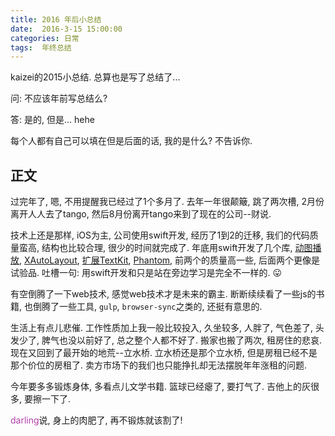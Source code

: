 ```yaml
---
title: 2016 年后小总结
date:  2016-3-15 15:00:00
categories: 日常
tags:  年终总结
---
```


kaizei的2015小总结. 总算也是写了总结了...

问: 不应该年前写总结么?

答: 是的, 但是... hehe
<!-- more -->


每个人都有自己可以填在但是后面的话, 我的是什么? 不告诉你.

## 正文

过完年了, 嗯, 不用提醒我已经过了1个多月了. 去年一年很颠簸, 跳了两次槽, 2月份离开人人去了tango, 然后8月份离开tango来到了现在的公司--财说. 

技术上还是那样, iOS为主, 公司使用swift开发, 经历了1到2的迁移, 我们的代码质量蛮高, 结构也比较合理, 很少的时间就完成了. 年底用swift开发了几个库, [动图播放](https://github.com/kaizeiyimi/XLYAnimatedImage), [XAutoLayout](https://github.com/kaizeiyimi/XAutoLayout),  [扩展TextKit](https://github.com/kaizeiyimi/XLYTextKitExtension), [Phantom](https://github.com/kaizeiyimi/Phantom), 前两个的质量高一些, 后面两个更像是试验品. 吐槽一句: 用swift开发和只是站在旁边学习是完全不一样的. 😛

 有空倒腾了一下web技术, 感觉web技术才是未来的霸主. 断断续续看了一些js的书籍, 也倒腾了一些工具, `gulp`, `browser-sync`之类的, 还挺有意思的.

生活上有点儿悲催. 工作性质加上我一般比较投入, 久坐较多, 人胖了, 气色差了, 头发少了, 脾气也没以前好了, 总之整个人都不好了. 搬家也搬了两次, 租房住的悲哀. 现在又回到了最开始的地荒--立水桥. 立水桥还是那个立水桥, 但是房租已经不是那个价位的房租了. 卖方市场下的我们也只能挣扎却无法摆脱年年涨租的问题.

今年要多多锻炼身体, 多看点儿文学书籍. 篮球已经瘪了, 要打气了. 吉他上的灰很多, 要擦一下了. 

<span style="color:rgb(179,62,170)">darling</span>说, 身上的肉肥了, 再不锻炼就该割了!